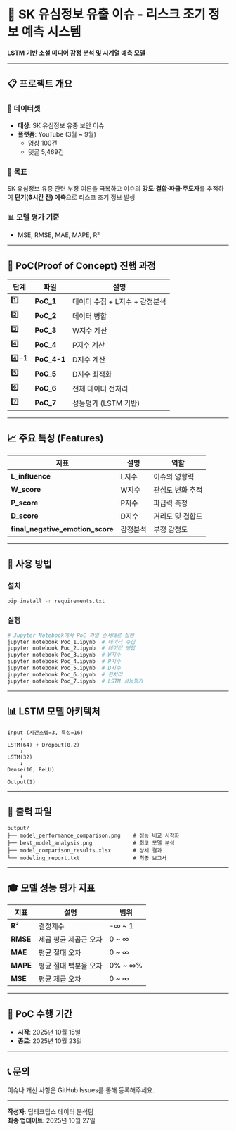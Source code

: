 # 🎯 SK 유심정보 유출 이슈 - 리스크 조기 정보 예측 시스템

**LSTM 기반 소셜 미디어 감정 분석 및 시계열 예측 모델**

---

## 📋 프로젝트 개요

### 📌 데이터셋
- **대상**: SK 유심정보 유중 보안 이슈
- **플랫폼**: YouTube (3월 ~ 9월)
  - 영상 100건
  - 댓글 5,469건

### 🎯 목표
SK 유심정보 유중 관련 부정 여론을 극복하고 이슈의 **강도·결합·파급·주도자**를 추적하여 **단기(6시간 전) 예측**으로 리스크 조기 정보 발생

### 📊 모델 평가 기준
- MSE, RMSE, MAE, MAPE, R²

---

## 🔄 PoC(Proof of Concept) 진행 과정

| 단계 | 파일 | 설명 |
|------|------|------|
| 1️⃣ | **PoC_1** | 데이터 수집 + L지수 + 감정분석 |
| 2️⃣ | **PoC_2** | 데이터 병합 |
| 3️⃣ | **PoC_3** | W지수 계산 |
| 4️⃣ | **PoC_4** | P지수 계산 |
| 4️⃣-1 | **PoC_4-1** | D지수 계산 |
| 5️⃣ | **PoC_5** | D지수 최적화 |
| 6️⃣ | **PoC_6** | 전체 데이터 전처리 |
| 7️⃣ | **PoC_7** | 성능평가 (LSTM 기반) |

---

## 📈 주요 특성 (Features)

| 지표 | 설명 | 역할 |
|------|------|------|
| **L_influence** | L지수 | 이슈의 영향력 |
| **W_score** | W지수 | 관심도 변화 추적 |
| **P_score** | P지수 | 파급력 측정 |
| **D_score** | D지수 | 거리도 및 결합도 |
| **final_negative_emotion_score** | 감정분석 | 부정 감정도 |

---

## 🚀 사용 방법

### 설치
```bash
pip install -r requirements.txt
```

### 실행
```bash
# Jupyter Notebook에서 PoC 파일 순서대로 실행
jupyter notebook Poc_1.ipynb  # 데이터 수집
jupyter notebook Poc_2.ipynb  # 데이터 병합
jupyter notebook Poc_3.ipynb  # W지수
jupyter notebook Poc_4.ipynb  # P지수
jupyter notebook Poc_5.ipynb  # D지수
jupyter notebook Poc_6.ipynb  # 전처리
jupyter notebook Poc_7.ipynb  # LSTM 성능평가
```

---

## 📊 LSTM 모델 아키텍처

```
Input (시간스텝=3, 특성=16)
    ↓
LSTM(64) + Dropout(0.2)
    ↓
LSTM(32)
    ↓
Dense(16, ReLU)
    ↓
Output(1)
```

---

## 📁 출력 파일

```
output/
├── model_performance_comparison.png    # 성능 비교 시각화
├── best_model_analysis.png             # 최고 모델 분석
├── model_comparison_results.xlsx       # 상세 결과
└── modeling_report.txt                 # 최종 보고서
```

---

## 🎓 모델 성능 평가 지표

| 지표 | 설명 | 범위 |
|------|------|------|
| **R²** | 결정계수 | -∞ ~ 1 |
| **RMSE** | 제곱 평균 제곱근 오차 | 0 ~ ∞ |
| **MAE** | 평균 절대 오차 | 0 ~ ∞ |
| **MAPE** | 평균 절대 백분율 오차 | 0% ~ ∞% |
| **MSE** | 평균 제곱 오차 | 0 ~ ∞ |

---

## 📅 PoC 수행 기간

- **시작**: 2025년 10월 15일
- **종료**: 2025년 10월 23일

---

## 📞 문의

이슈나 개선 사항은 GitHub Issues를 통해 등록해주세요.

---

**작성자**: 딥테크팁스 데이터 분석팀  
**최종 업데이트**: 2025년 10월 27일

